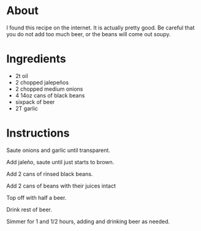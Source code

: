 # About

I found this recipe on the internet. It is actually pretty good. Be
careful that you do not add too much beer, or the beans will come out
soupy.

# Ingredients

- 2t oil
- 2 chopped jalepeños
- 2 chopped medium onions
- 4 14oz cans of black beans
- sixpack of beer
- 2T garlic

# Instructions

Saute onions and garlic until transparent.

Add jaleño, saute until just starts to brown.

Add 2 cans of rinsed black beans.

Add 2 cans of beans with their juices intact

Top off with half a beer.

Drink rest of beer.

Simmer for 1 and 1/2 hours, adding and drinking beer as needed.

